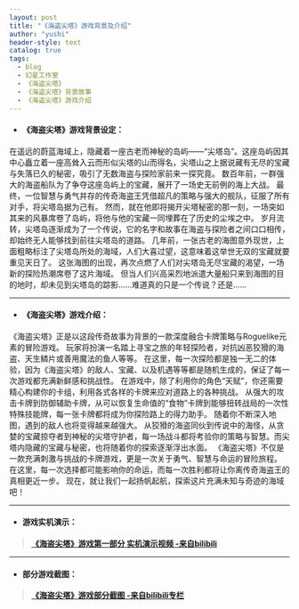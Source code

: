 ```yaml
---
layout: post
title: "《海盗尖塔》游戏背景及介绍"
author: "yushi"
header-style: text
catalog: true
tags:
  - blog
  - 幻星工作室
  - 《海盗尖塔》
  - 《海盗尖塔》背景故事
  - 《海盗尖塔》游戏介绍
---
```


- #### 《海盗尖塔》游戏背景设定：
在遥远的蔚蓝海域上，隐藏着一座古老而神秘的岛屿——“尖塔岛”。这座岛屿因其中心矗立着一座高耸入云而形似尖塔的山而得名，尖塔山之上据说藏有无尽的宝藏与失落已久的秘密，吸引了无数海盗与探险家前来一探究竟。
数百年前，一群强大的海盗船队为了争夺这座岛屿上的宝藏，展开了一场史无前例的海上大战。
最终，一位智慧与勇气并存的传奇海盗王凭借超凡的策略与强大的舰队，征服了所有对手，将尖塔岛据为己有。
然而，就在他即将揭开尖塔秘密的那一刻，一场突如其来的风暴席卷了岛屿，将他与他的宝藏一同埋葬在了历史的尘埃之中。
岁月流转，尖塔岛逐渐成为了一个传说，它的名字和故事在海盗与探险者之间口口相传，却始终无人能够找到前往尖塔岛的道路。
几年前，一张古老的海图意外现世，上面粗略标注了尖塔岛所处的海域，人们大喜过望，这意味着这举世无双的宝藏就要重见天日了。	
这张海图的出现，再次点燃了人们对尖塔岛无尽宝藏的渴望，一场新的探险热潮席卷了这片海域。
但当人们兴高采烈地派遣大量船只来到海图的目的地时，却未见到尖塔岛的踪影……难道真的只是一个传说？还是……

***

- #### 《海盗尖塔》游戏介绍：
《海盗尖塔》正是以这段传奇故事为背景的一款深度融合卡牌策略与Roguelike元素的冒险游戏。
玩家将扮演一名踏上寻宝之旅的年轻探险者，对抗凶恶狡猾的海盗、天生鳞片或善用魔法的鱼人等等。
在这里，每一次探险都是独一无二的体验，因为《海盗尖塔》的敌人、宝藏、以及机遇等等都是随机生成的，保证了每一次游戏都充满新鲜感和挑战性。
在游戏中，除了利用你的角色“天赋”，你还需要精心构建你的卡组，利用各式各样的卡牌来应对道路上的各种挑战。
从强大的攻击卡牌到防御辅助卡牌，从可以恢复生命值的“食物”卡牌到能够扭转战局的一次性特殊技能牌，每一张卡牌都将成为你探险路上的得力助手。
随着你不断深入地图，遇到的敌人也将变得越来越强大。
从狡猾的海盗同伙到传说中的海怪，从贪婪的宝藏掠夺者到神秘的尖塔守护者，每一场战斗都将考验你的策略与智慧。而尖塔内隐藏的宝藏与秘密，也将随着你的探索逐渐浮出水面。
《海盗尖塔》不仅是一款充满刺激与挑战的卡牌游戏，更是一次关于勇气、智慧与命运的冒险旅程。
在这里，每一次选择都可能影响你的命运，而每一次胜利都将让你离传奇海盗王的真相更近一步。
现在，就让我们一起扬帆起航，探索这片充满未知与奇迹的海域吧！

***
- #### 游戏实机演示：

>**[《海盗尖塔》游戏第一部分 实机演示视频 -来自bilibili](https://www.bilibili.com/video/BV1scsxevEzG/?spm_id_from=333.999.0.0&vd_source=aaae2859daad2f1fcd06dde5abb72fb6)**

***

- #### 部分游戏截图：

> **[《海盗尖塔》游戏部分截图 -来自bilibili专栏](https://www.bilibili.com/read/cv37871263/?spm_id_from=333.999.0.0&jump_opus=1)**
